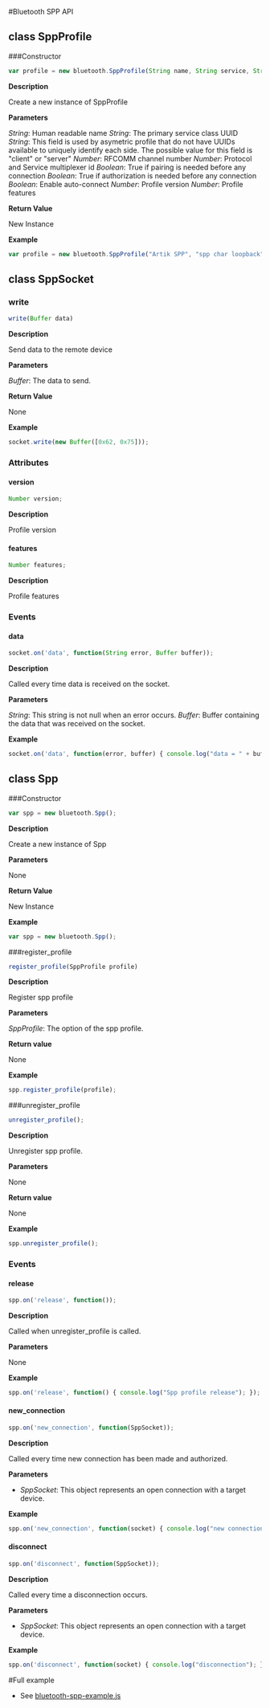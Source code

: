 #Bluetooth SPP API

## class SppProfile
###Constructor
```javascript
var profile = new bluetooth.SppProfile(String name, String service, String role, Number channel, Number PSM, Boolean require_authentication, Boolean require_authorization, Boolean auto_connect, Number version, Number features);
```

**Description**

Create a new instance of SppProfile

**Parameters**

*String*: Human readable name
*String*: The primary service class UUID
*String*: This field is used by asymetric profile that do not have UUIDs available
to uniquely identify each side. The possible value for this field is "client" or "server"
*Number*: RFCOMM channel number
*Number*: Protocol and Service multiplexer id
*Boolean*: True if pairing is needed before any connection
*Boolean*: True if authorization is needed before any connection
*Boolean*: Enable auto-connect
*Number*: Profile version
*Number*: Profile features

**Return Value**

 New Instance

**Example**

```javascript
var profile = new bluetooth.SppProfile("Artik SPP", "spp char loopback", "server", 22, 3, true, false, true, 10, 20);
```

## class SppSocket

### write
```javascript
write(Buffer data)
```

**Description**

Send data to the remote device

**Parameters**

*Buffer*: The data to send.

**Return Value**

None

**Example**

```javascript
socket.write(new Buffer([0x62, 0x75]));
```

### Attributes
#### version
```javascript
Number version;
```

**Description**

Profile version

#### features
```javascript
Number features;
```

**Description**

Profile features

### Events
#### data
```javascript
socket.on('data', function(String error, Buffer buffer));
```

**Description**

Called every time data is received on the socket.

**Parameters**

*String*: This string is not null when an error occurs.
*Buffer*: Buffer containing the data that was received on the socket.

**Example**
```javascript
socket.on('data', function(error, buffer) { console.log("data = " + buffer); });
```

## class Spp

###Constructor
```javascript
var spp = new bluetooth.Spp();
```

**Description**

Create a new instance of Spp

**Parameters**

None

**Return Value**

 New Instance

**Example**

```javascript
var spp = new bluetooth.Spp();
```


###register_profile
```javascript
register_profile(SppProfile profile)
```

**Description**

Register spp profile

**Parameters**

*SppProfile*: The option of the spp profile.

**Return value**

None

**Example**
```javascript
spp.register_profile(profile);
```

###unregister_profile
```javascript
unregister_profile();
```

**Description**

Unregister spp profile.

**Parameters**

None

**Return value**

None

**Example**
```javascript
spp.unregister_profile();
```

### Events

#### release

```javascript
spp.on('release', function());
```

**Description**

Called when unregister_profile is called.

**Parameters**

None

**Example**
```javascript
spp.on('release', function() { console.log("Spp profile release"); });
```

#### new_connection

```javascript
spp.on('new_connection', function(SppSocket));
```

**Description**

Called every time new connection has been made and authorized.

**Parameters**

 - *SppSocket*: This object represents an open connection with a target device.

**Example**
```javascript
spp.on('new_connection', function(socket) { console.log("new connection"); });
```

#### disconnect

```javascript
spp.on('disconnect', function(SppSocket));
```
**Description**

Called every time a disconnection occurs.

**Parameters**

 - *SppSocket*: This object represents an open connection with a target device.

**Example**
```javascript
spp.on('disconnect', function(socket) { console.log("disconnection"); });
```

#Full example

  * See [bluetooth-spp-example.js](/example/bluetooth-spp-examples.js)
